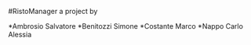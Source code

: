 #RistoManager
a project by

*Ambrosio Salvatore
*Benitozzi Simone
*Costante Marco
*Nappo Carlo Alessia
